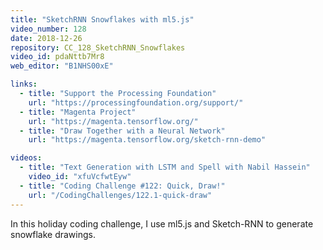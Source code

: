 ```yaml
---
title: "SketchRNN Snowflakes with ml5.js"
video_number: 128
date: 2018-12-26
repository: CC_128_SketchRNN_Snowflakes
video_id: pdaNttb7Mr8
web_editor: "B1NHS00xE"

links:
  - title: "Support the Processing Foundation"
    url: "https://processingfoundation.org/support/"
  - title: "Magenta Project"
    url: "https://magenta.tensorflow.org/"
  - title: "Draw Together with a Neural Network"
    url: "https://magenta.tensorflow.org/sketch-rnn-demo"

videos:
  - title: "Text Generation with LSTM and Spell with Nabil Hassein"
    video_id: "xfuVcfwtEyw"
  - title: "Coding Challenge #122: Quick, Draw!"
    url: "/CodingChallenges/122.1-quick-draw"
---
```


In this holiday coding challenge, I use ml5.js and Sketch-RNN to generate snowflake drawings.
